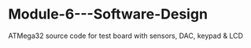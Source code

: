 Module-6---Software-Design
==========================

ATMega32 source code for test board with sensors, DAC, keypad & LCD

